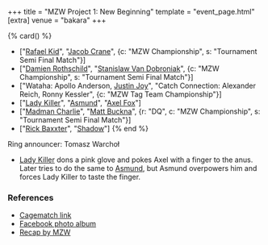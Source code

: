 +++
title = "MZW Project 1: New Beginning"
template = "event_page.html"
[extra]
venue = "bakara"
+++

{% card() %}
- ["[Rafael Kid](@/w/rafael-kid.md)", "[Jacob Crane](@/w/jacob-crane.md)", {c: "MZW
      Championship", s: "Tournament Semi Final Match"}]
- ["[Damien Rothschild](@/w/damien-rothschild.md)", "[Stanislaw Van Dobroniak](@/w/stanislaw-van-dobroniak.md)",
  {c: "MZW Championship", s: "Tournament Semi Final Match"}]
- ["Wataha: Apollo Anderson, [Justin Joy](@/w/justin-joy.md)", "Catch Connection:
    Alexander Reich, Ronny Kessler", {c: "MZW Tag Team Championship"}]
- ["[Lady Killer](@/w/boro.md)", "[Asmund](@/w/asmund.md)", "[Axel Fox](@/w/axel-fox.md)"]
- ["[Madman Charlie](@/w/madman-charlie.md)", "[Matt Buckna](@/w/matt-buckna.md)",
  {r: "DQ", c: "MZW Championship", s: "Tournament Semi Final Match"}]
- ["[Rick Baxxter](@/w/rick-baxxter.md)", "[Shadow](@/w/shadow.md)"]
{% end %}

Ring announcer: Tomasz Warchoł

* [Lady Killer](@/w/boro.md) dons a pink glove and pokes Axel with a finger to the anus. Later tries to do the same to [Asmund](@/w/asmund.md), but Asmund overpowers him and forces Lady Killer to taste the finger.

### References

* [Cagematch link](https://www.cagematch.net/?id=1&nr=322460)
* [Facebook photo album](https://www.facebook.com/media/set/?set=a.1436496766494545&type=3)
* [Recap by MZW](https://youtu.be/2pkg3X3kyY0)
